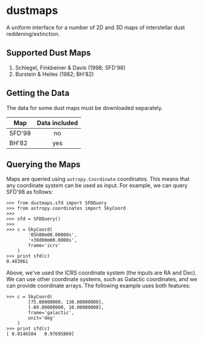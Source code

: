 dustmaps
========

A uniform interface for a number of 2D and 3D maps of interstellar dust
reddening/extinction.

Supported Dust Maps
-------------------

1. Schlegel, Finkbeiner & Davis (1998; SFD'98)
2. Burstein & Heiles (1982; BH'82)

Getting the Data
----------------

The data for some dust maps must be downloaded separately.

| Map    | Data included |
| ------ | :-----------: |
| SFD'98 | no            |
| BH'82  | yes           |

Querying the Maps
-----------------

Maps are queried using `astropy.Coordinate` coordinates. This means that any
coordinate system can be used as input. For example, we can query SFD'98 as
follows:

    >>> from dustmaps.sfd import SFDQuery
    >>> from astropy.coordinates import SkyCoord
    >>>
    >>> sfd = SFDQuery()
    >>>
    >>> c = SkyCoord(
            '05h00m00.00000s',
            '+30d00m00.0000s',
            frame='icrs'
        )
    >>> print sfd(c)
    0.483961

Above, we've used the ICRS coordinate system (the inputs are RA and Dec). We can
use other coordinate systems, such as Galactic coordinates, and we can provide
coordinate arrays. The following example uses both features:

    >>> c = SkyCoord(
            [75.00000000, 130.00000000],
            [-89.00000000, 10.00000000],
            frame='galactic',
            unit='deg'
        )
    >>> print sfd(c)
    [ 0.0146584   0.97695869]
